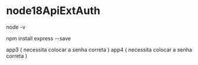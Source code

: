 # node18ApiExtAuth

node -v

npm install express --save

app3 ( necessita colocar a senha correta )
app4 ( necessita colocar a senha correta )

